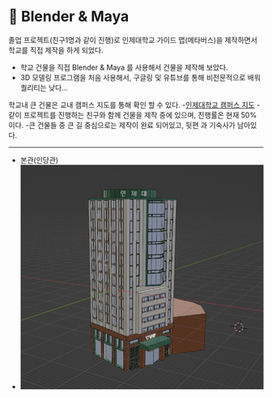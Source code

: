 # :office: Blender & Maya
졸업 프로젝트(친구1명과 같이 진행)로 인제대학교 가이드 맵(메타버스)을 제작하면서 학교를 직접 제작을 하게 되었다.
- 학교 건물을 직접 Blender & Maya 를 사용해서 건물을 제작해 보았다.
- 3D 모델링 프로그램을 처음 사용해서, 구글링 및 유튜브를 통해 비전문적으로 배워 퀄리티는 낮다...

학교내 큰 건물은 교내 캠퍼스 지도를 통해 확인 할 수 있다.
-[인제대학교 캠퍼스 지도](https://www.inje.ac.kr/kor/about-inje/campus-map.asp)
-같이 프로젝트를 진행하는 친구와 함께 건물을 제작 중에 있으며, 진행률은 현재 50% 이다.
-큰 건물들 중 큰 길 중심으로는 제작이 완료 되어있고, 뒷편 과 기숙사가 남아있다.

---
- 본관(인당관)
- ![본관](./Image/BonGwan.PNG)

